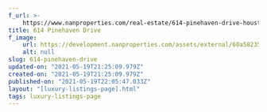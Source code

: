 ```yaml
---
f_url: >-
    https://www.nanproperties.com/real-estate/614-pinehaven-drive-houston-tx-77024/51848786/106644243
title: 614 Pinehaven Drive
f_image:
    url: https://development.nanproperties.com/assets/external/60a58235033f3f0cf3b225a9_img-1.jpeg
    alt: null
slug: 614-pinehaven-drive
updated-on: "2021-05-19T21:25:09.979Z"
created-on: "2021-05-19T21:25:09.979Z"
published-on: "2021-05-19T22:05:47.033Z"
layout: "[luxury-listings-page].html"
tags: luxury-listings-page
---
```

